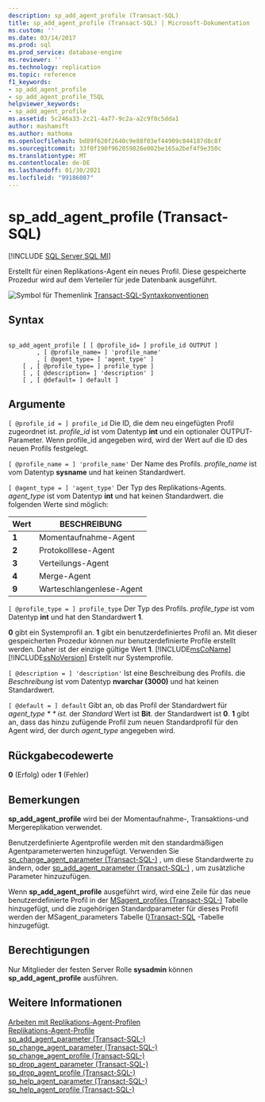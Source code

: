 ```yaml
---
description: sp_add_agent_profile (Transact-SQL)
title: sp_add_agent_profile (Transact-SQL) | Microsoft-Dokumentation
ms.custom: ''
ms.date: 03/14/2017
ms.prod: sql
ms.prod_service: database-engine
ms.reviewer: ''
ms.technology: replication
ms.topic: reference
f1_keywords:
- sp_add_agent_profile
- sp_add_agent_profile_TSQL
helpviewer_keywords:
- sp_add_agent_profile
ms.assetid: 5c246a33-2c21-4a77-9c2a-a2c9f0c5dda1
author: mashamsft
ms.author: mathoma
ms.openlocfilehash: bd89f620f2640c9e88f03ef44909c844187d8c8f
ms.sourcegitcommit: 33f0f190f962059826e002be165a2bef4f9e350c
ms.translationtype: MT
ms.contentlocale: de-DE
ms.lasthandoff: 01/30/2021
ms.locfileid: "99186087"
---
```

# <a name="sp_add_agent_profile-transact-sql"></a>sp_add_agent_profile (Transact-SQL)
[!INCLUDE [SQL Server SQL MI](../../includes/applies-to-version/sql-asdbmi.md)]

  Erstellt für einen Replikations-Agent ein neues Profil. Diese gespeicherte Prozedur wird auf dem Verteiler für jede Datenbank ausgeführt.  
  
 ![Symbol für Themenlink](../../database-engine/configure-windows/media/topic-link.gif "Symbol für Themenlink") [Transact-SQL-Syntaxkonventionen](../../t-sql/language-elements/transact-sql-syntax-conventions-transact-sql.md)  
  
## <a name="syntax"></a>Syntax  
  
```  
  
sp_add_agent_profile [ [ @profile_id= ] profile_id OUTPUT ]  
        , [ @profile_name= ] 'profile_name'   
        , [ @agent_type= ] 'agent_type' ]   
    [ , [ @profile_type= ] profile_type ]  
    [ , [ @description= ] 'description' ]  
    [ , [ @default= ] default ]  
```  
  
## <a name="arguments"></a>Argumente  
`[ @profile_id = ] profile_id` Die ID, die dem neu eingefügten Profil zugeordnet ist. *profile_id* ist vom Datentyp **int** und ein optionaler OUTPUT-Parameter. Wenn profile_id angegeben wird, wird der Wert auf die ID des neuen Profils festgelegt.  
  
`[ @profile_name = ] 'profile_name'` Der Name des Profils. *profile_name* ist vom Datentyp **sysname** und hat keinen Standardwert.  
  
`[ @agent_type = ] 'agent_type'` Der Typ des Replikations-Agents. *agent_type* ist vom Datentyp **int** und hat keinen Standardwert. die folgenden Werte sind möglich:  
  
|Wert|BESCHREIBUNG|  
|-----------|-----------------|  
|**1**|Momentaufnahme-Agent|  
|**2**|Protokolllese-Agent|  
|**3**|Verteilungs-Agent|  
|**4**|Merge-Agent|  
|**9**|Warteschlangenlese-Agent|  
  
`[ @profile_type = ] profile_type` Der Typ des Profils. *profile_type* ist vom Datentyp **int** und hat den Standardwert **1**.  
  
 **0** gibt ein Systemprofil an. **1** gibt ein benutzerdefiniertes Profil an. Mit dieser gespeicherten Prozedur können nur benutzerdefinierte Profile erstellt werden. Daher ist der einzige gültige Wert **1**. [!INCLUDE[msCoName](../../includes/msconame-md.md)] [!INCLUDE[ssNoVersion](../../includes/ssnoversion-md.md)] Erstellt nur Systemprofile.  
  
`[ @description = ] 'description'` Ist eine Beschreibung des Profils. die *Beschreibung* ist vom Datentyp **nvarchar (3000)** und hat keinen Standardwert.  
  
`[ @default = ] default` Gibt an, ob das Profil der Standardwert für *agent_type * * ist.* der *Standard* Wert ist **Bit**. der Standardwert ist **0**. **1** gibt an, dass das hinzu zufügende Profil zum neuen Standardprofil für den Agent wird, der durch *agent_type* angegeben wird.  
  
## <a name="return-code-values"></a>Rückgabecodewerte  
 **0** (Erfolg) oder **1** (Fehler)  
  
## <a name="remarks"></a>Bemerkungen  
 **sp_add_agent_profile** wird bei der Momentaufnahme-, Transaktions-und Mergereplikation verwendet.  
  
 Benutzerdefinierte Agentprofile werden mit den standardmäßigen Agentparameterwerten hinzugefügt. Verwenden Sie [sp_change_agent_parameter &#40;Transact-SQL-&#41;](../../relational-databases/system-stored-procedures/sp-change-agent-parameter-transact-sql.md) , um diese Standardwerte zu ändern, oder [sp_add_agent_parameter &#40;Transact-SQL-&#41;](../../relational-databases/system-stored-procedures/sp-add-agent-parameter-transact-sql.md) , um zusätzliche Parameter hinzuzufügen.  
  
 Wenn **sp_add_agent_profile** ausgeführt wird, wird eine Zeile für das neue benutzerdefinierte Profil in der [MSagent_profiles &#40;Transact-SQL-&#41;](../../relational-databases/system-tables/msagent-profiles-transact-sql.md) Tabelle hinzugefügt, und die zugehörigen Standardparameter für dieses Profil werden der MSagent_parameters Tabelle &#40;[&#41;Transact-SQL](../../relational-databases/system-tables/msagent-parameters-transact-sql.md) -Tabelle hinzugefügt.  
  
## <a name="permissions"></a>Berechtigungen  
 Nur Mitglieder der festen Server Rolle **sysadmin** können **sp_add_agent_profile** ausführen.  
  
## <a name="see-also"></a>Weitere Informationen  
 [Arbeiten mit Replikations-Agent-Profilen](../../relational-databases/replication/agents/work-with-replication-agent-profiles.md)   
 [Replikations-Agent-Profile](../../relational-databases/replication/agents/replication-agent-profiles.md)   
 [sp_add_agent_parameter &#40;Transact-SQL-&#41;](../../relational-databases/system-stored-procedures/sp-add-agent-parameter-transact-sql.md)   
 [sp_change_agent_parameter &#40;Transact-SQL-&#41;](../../relational-databases/system-stored-procedures/sp-change-agent-parameter-transact-sql.md)   
 [sp_change_agent_profile &#40;Transact-SQL-&#41;](../../relational-databases/system-stored-procedures/sp-change-agent-profile-transact-sql.md)   
 [sp_drop_agent_parameter &#40;Transact-SQL-&#41;](../../relational-databases/system-stored-procedures/sp-drop-agent-parameter-transact-sql.md)   
 [sp_drop_agent_profile &#40;Transact-SQL-&#41;](../../relational-databases/system-stored-procedures/sp-drop-agent-profile-transact-sql.md)   
 [sp_help_agent_parameter &#40;Transact-SQL-&#41;](../../relational-databases/system-stored-procedures/sp-help-agent-parameter-transact-sql.md)   
 [sp_help_agent_profile &#40;Transact-SQL-&#41;](../../relational-databases/system-stored-procedures/sp-help-agent-profile-transact-sql.md)  
  
  
